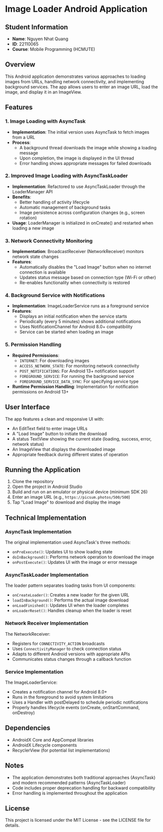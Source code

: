 # Image Loader Android Application

## Student Information
- **Name**: Nguyen Nhat Quang
- **ID**: 22110065
- **Course**: Mobile Programming (HCMUTE)

## Overview
This Android application demonstrates various approaches to loading images from URLs, handling network connectivity, and implementing background services. The app allows users to enter an image URL, load the image, and display it in an ImageView.

## Features

### 1. Image Loading with AsyncTask
- **Implementation**: The initial version uses AsyncTask to fetch images from a URL
- **Process**: 
  - A background thread downloads the image while showing a loading message
  - Upon completion, the image is displayed in the UI thread
  - Error handling shows appropriate messages for failed downloads

### 2. Improved Image Loading with AsyncTaskLoader
- **Implementation**: Refactored to use AsyncTaskLoader through the LoaderManager API
- **Benefits**:
  - Better handling of activity lifecycle
  - Automatic management of background tasks
  - Image persistence across configuration changes (e.g., screen rotation)
- **Usage**: LoaderManager is initialized in onCreate() and restarted when loading a new image

### 3. Network Connectivity Monitoring
- **Implementation**: BroadcastReceiver (NetworkReceiver) monitors network state changes
- **Features**:
  - Automatically disables the "Load Image" button when no internet connection is available
  - Updates status message based on connection type (Wi-Fi or other)
  - Re-enables functionality when connectivity is restored

### 4. Background Service with Notifications
- **Implementation**: ImageLoaderService runs as a foreground service
- **Features**:
  - Displays an initial notification when the service starts
  - Periodically (every 5 minutes) shows additional notifications
  - Uses NotificationChannel for Android 8.0+ compatibility
  - Service can be started when loading an image

### 5. Permission Handling
- **Required Permissions**:
  - `INTERNET`: For downloading images
  - `ACCESS_NETWORK_STATE`: For monitoring network connectivity
  - `POST_NOTIFICATIONS`: For Android 13+ notification support
  - `FOREGROUND_SERVICE`: For running the background service
  - `FOREGROUND_SERVICE_DATA_SYNC`: For specifying service type
- **Runtime Permission Handling**: Implementation for notification permissions on Android 13+

## User Interface
The app features a clean and responsive UI with:
- An EditText field to enter image URLs
- A "Load Image" button to initiate the download
- A status TextView showing the current state (loading, success, error, network status)
- An ImageView that displays the downloaded image
- Appropriate feedback during different states of operation

## Running the Application
1. Clone the repository
2. Open the project in Android Studio
3. Build and run on an emulator or physical device (minimum SDK 26)
4. Enter an image URL (e.g., `https://picsum.photos/500/500`)
5. Tap "Load Image" to download and display the image

## Technical Implementation

### AsyncTask Implementation
The original implementation used AsyncTask's three methods:
- `onPreExecute()`: Updates UI to show loading state
- `doInBackground()`: Performs network operation to download the image
- `onPostExecute()`: Updates UI with the image or error message

### AsyncTaskLoader Implementation
The loader pattern separates loading tasks from UI components:
- `onCreateLoader()`: Creates a new loader for the given URL
- `loadInBackground()`: Performs the actual image download
- `onLoadFinished()`: Updates UI when the loader completes
- `onLoaderReset()`: Handles cleanup when the loader is reset

### Network Receiver Implementation
The NetworkReceiver:
- Registers for `CONNECTIVITY_ACTION` broadcasts
- Uses `ConnectivityManager` to check connection status
- Adapts to different Android versions with appropriate APIs
- Communicates status changes through a callback function

### Service Implementation
The ImageLoaderService:
- Creates a notification channel for Android 8.0+
- Runs in the foreground to avoid system limitations
- Uses a Handler with postDelayed to schedule periodic notifications
- Properly handles lifecycle events (onCreate, onStartCommand, onDestroy)

## Dependencies
- AndroidX Core and AppCompat libraries
- AndroidX Lifecycle components
- RecyclerView (for potential list implementations)

## Notes
- The application demonstrates both traditional approaches (AsyncTask) and modern recommended patterns (AsyncTaskLoader)
- Code includes proper deprecation handling for backward compatibility
- Error handling is implemented throughout the application

## License
This project is licensed under the MIT License - see the LICENSE file for details.